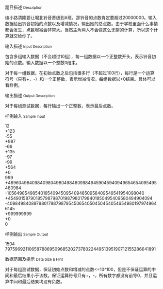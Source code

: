 <div class="panel panel-default">
<div class="area-title">
<span>
题目描述
<small>Description</small>
</span></div>
<div class="panel-body">

<p>绫小路清隆要让堀北铃音晋级到A班，那铃音的点数肯定要超过20000000。输入数据给出铃音初始的点数以及增减情况，输出她的总点数。由于学校里面什么事情都会发生，点数增减会非常大。当然主角两人不会做这么无聊的计算，所以这个计算就交给你了。<br></p>

</div>
</div>

<div class="panel panel-default">
<div class="area-title">
<span>
输入描述
<small>Input Description</small>
</span></div>
<div class="panel-body">
<p>包含多组输入数据（不会超过10组），每一组数据以一个正整数开头，表示铃音初始的点数。输入数据以一个整数0结束。</p><p>对于每一组数据，在初始点数之后包括很多行（不超过100行），每行是一个运算符号（只有+，-）和一个正整数，表示增减情况。每组数据以+0结束。具体可以看样例。<br></p>

</div>
</div>
<div  class="panel panel-default">
<div class="area-title">
<span>
输出描述
<small>Output Description</small>
</span></div>
<div class="panel-body">

<p>对于每组测试数据，每行输出一个正整数，表示最后点数。<br/></p>

</div>
</div>


<div class="panel panel-default">
<div class="area-title">
<span>
样例输入
<small>Sample Input</small>
</span></div>
<div class="panel-body">
<p>12<br>+123<br>-55<br>+987<br>-66<br>+135<br>-97<br>-99<br>+564<br>+0<br>999<br>+48960498409840980498049848098849459045940949654654095495480984<br>-10564985498540195409450954094850958409549541954098040<br>+454901587901857987987019879801798401950495409580494904094<br>-40984984089798017987987954506540504504540546549801979749646145<br>+999999999<br>+0<br>0</p>

</div>
</div>

<div class="panel panel-default">
<div class="area-title">
<span>
样例输出
<small>Sample Output</small>
</span></div>
<div class="panel-body">
<p>1504<br>7975969211065878869509685202737802244951395190712155286641891<br></p>

</div>
</div>

<div class="panel panel-default">
<div class="area-title">
<span>
数据范围及提示
<small>Data Size & Hint</small>
</span></div>
<div class="panel-body">
<p>对于每组测试数据，保证初始点数和增减的点数&lt;=10^100，但是不保证运算的中间和最后结果小于该数。保证运算符号只有+，-，所有数字都没有前导0，并且运算中间和最后结果均没有负数。<br></p>
</div>
</div>